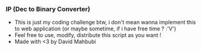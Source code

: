 ### IP (Dec to Binary Converter)

- This is just my coding challenge btw, i don't mean wanna implement this to web application (or maybe sometime, if i have free time ? :'V')
- Feel free to use, modify, distribute this script as you want ! 
- Made with <3 by David Mahbubi